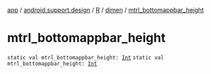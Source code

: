 [app](../../../index.md) / [android.support.design](../../index.md) / [R](../index.md) / [dimen](index.md) / [mtrl_bottomappbar_height](./mtrl_bottomappbar_height.md)

# mtrl_bottomappbar_height

`static val mtrl_bottomappbar_height: `[`Int`](https://kotlinlang.org/api/latest/jvm/stdlib/kotlin/-int/index.html)
`static val mtrl_bottomappbar_height: `[`Int`](https://kotlinlang.org/api/latest/jvm/stdlib/kotlin/-int/index.html)